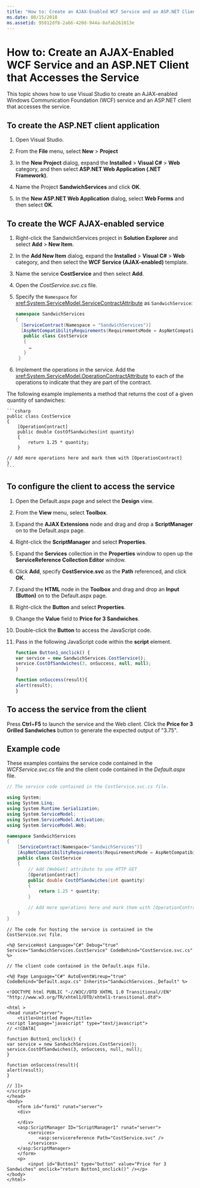 ```yaml
---
title: "How to: Create an AJAX-Enabled WCF Service and an ASP.NET Client that Accesses the Service"
ms.date: 08/15/2018
ms.assetid: 95012df8-2a66-420d-944a-8afab261013e
---
```

# How to: Create an AJAX-Enabled WCF Service and an ASP.NET Client that Accesses the Service

This topic shows how to use Visual Studio to create an AJAX-enabled Windows Communication Foundation (WCF) service and an ASP.NET client that accesses the service.

## To create the ASP.NET client application

1. Open Visual Studio.

1. From the **File** menu, select **New** > **Project**

1. In the **New Project** dialog, expand the **Installed** > **Visual C#** > **Web** category, and then select **ASP.NET Web Application (.NET Framework)**.

1. Name the Project **SandwichServices** and click **OK**.

1. In the **New ASP.NET Web Application** dialog, select **Web Forms** and then select **OK**.

## To create the WCF AJAX-enabled service

1.  Right-click the SandwichServices project in **Solution Explorer** and select **Add** > **New Item**.

1. In the **Add New Item** dialog, expand the **Installed** > **Visual C#** > **Web** category, and then select the **WCF Service (AJAX-enabled)** template.

2.  Name the service **CostService** and then select **Add**.

3.  Open the *CostService.svc.cs* file.

4.  Specify the `Namespace` for <xref:System.ServiceModel.ServiceContractAttribute> as `SandwichService`:

    ```csharp
    namespace SandwichServices
    {
      [ServiceContract(Namespace = "SandwichServices")]
      [AspNetCompatibilityRequirements(RequirementsMode = AspNetCompatibilityRequirementsMode.Allowed)]
       public class CostService
       {
         …
       }
     }
    ```

5.  Implement the operations in the service. Add the <xref:System.ServiceModel.OperationContractAttribute> to each of the operations to indicate that they are part of the contract.

   The following example implements a method that returns the cost of a given quantity of sandwiches:

    ```csharp
    public class CostService
    {
        [OperationContract]
        public double CostOfSandwiches(int quantity)
        {
            return 1.25 * quantity;
        }

    // Add more operations here and mark them with [OperationContract]
    }
    ```

## To configure the client to access the service

1.  Open the Default.aspx page and select the **Design** view.

2.  From the **View** menu, select **Toolbox**.

3.  Expand the **AJAX Extensions** node and drag and drop a **ScriptManager** on to the Default.aspx page.

4.  Right-click the **ScriptManager** and select **Properties**.

5.  Expand the **Services** collection in the **Properties** window to open up the **ServiceReference Collection Editor** window.

6.  Click **Add**, specify **CostService.svc** as the **Path** referenced, and click **OK**.

7.  Expand the **HTML** node in the **Toolbox** and drag and drop an **Input (Button)** on to the Default.aspx page.

8.  Right-click the **Button** and select **Properties**.

9. Change the **Value** field to **Price for 3 Sandwiches**.

10. Double-click the **Button** to access the JavaScript code.

11. Pass in the following JavaScript code within the **script** element.

    ```javascript
    function Button1_onclick() {
    var service = new SandwichServices.CostService();
    service.CostOfSandwiches(3, onSuccess, null, null);
    }

    function onSuccess(result){
    alert(result);
    }
    ```

## To access the service from the client

Press **Ctrl**+**F5** to launch the service and the Web client. Click the **Price for 3 Grilled Sandwiches** button to generate the expected output of "3.75".

## Example code

These examples contains the service code contained in the *WCFService.svc.cs* file and the client code contained in the *Default.aspx* file.

```csharp
// The service code contained in the CostService.svc.cs file.

using System;
using System.Linq;
using System.Runtime.Serialization;
using System.ServiceModel;
using System.ServiceModel.Activation;
using System.ServiceModel.Web;

namespace SandwichServices
{
    [ServiceContract(Namespace="SandwichServices")]
    [AspNetCompatibilityRequirements(RequirementsMode = AspNetCompatibilityRequirementsMode.Allowed)]
    public class CostService
    {
        // Add [WebGet] attribute to use HTTP GET
        [OperationContract]
        public double CostOfSandwiches(int quantity)
        {
            return 1.25 * quantity;
        }

        // Add more operations here and mark them with [OperationContract]
    }
}
```

```
// The code for hosting the service is contained in the CostService.svc file.

<%@ ServiceHost Language="C#" Debug="true" Service="SandwichServices.CostService" CodeBehind="CostService.svc.cs" %>

// The client code contained in the Default.aspx file.

<%@ Page Language="C#" AutoEventWireup="true" CodeBehind="Default.aspx.cs" Inherits="SandwichServices._Default" %>

<!DOCTYPE html PUBLIC "-//W3C//DTD XHTML 1.0 Transitional//EN" "http://www.w3.org/TR/xhtml1/DTD/xhtml1-transitional.dtd">

<html >
<head runat="server">
    <title>Untitled Page</title>
<script language="javascript" type="text/javascript">
// <!CDATA[

function Button1_onclick() {
var service = new SandwichServices.CostService();
service.CostOfSandwiches(3, onSuccess, null, null);
}

function onSuccess(result){
alert(result);
}

// ]]>
</script>
</head>
<body>
    <form id="form1" runat="server">
    <div>

    </div>
    <asp:ScriptManager ID="ScriptManager1" runat="server">
        <services>
            <asp:servicereference Path="CostService.svc" />
        </services>
    </asp:ScriptManager>
    </form>
    <p>
        <input id="Button1" type="button" value="Price for 3 Sandwiches" onclick="return Button1_onclick()" /></p>
</body>
</html>
```
